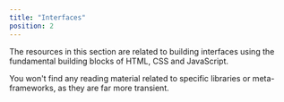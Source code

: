 ```yaml
---
title: "Interfaces"
position: 2
---
```


The resources in this section are related to building interfaces using the fundamental building blocks of HTML, CSS and JavaScript.

You won't find any reading material related to specific libraries or meta-frameworks, as they are far more transient.
